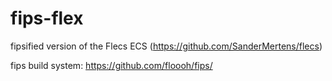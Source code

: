 # fips-flex

fipsified version of the Flecs ECS (https://github.com/SanderMertens/flecs)

fips build system: https://github.com/floooh/fips/

